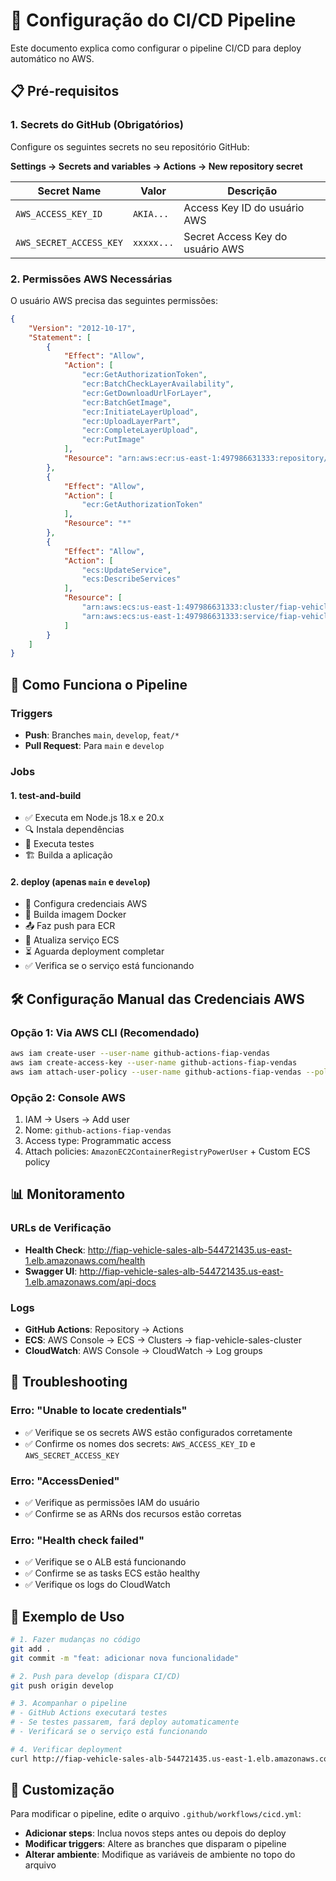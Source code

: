 # 🚀 Configuração do CI/CD Pipeline

Este documento explica como configurar o pipeline CI/CD para deploy automático no AWS.

## 📋 Pré-requisitos

### 1. Secrets do GitHub (Obrigatórios)

Configure os seguintes secrets no seu repositório GitHub:

**Settings → Secrets and variables → Actions → New repository secret**

| Secret Name | Valor | Descrição |
|-------------|-------|-----------|
| `AWS_ACCESS_KEY_ID` | `AKIA...` | Access Key ID do usuário AWS |
| `AWS_SECRET_ACCESS_KEY` | `xxxxx...` | Secret Access Key do usuário AWS |

### 2. Permissões AWS Necessárias

O usuário AWS precisa das seguintes permissões:

```json
{
    "Version": "2012-10-17",
    "Statement": [
        {
            "Effect": "Allow",
            "Action": [
                "ecr:GetAuthorizationToken",
                "ecr:BatchCheckLayerAvailability",
                "ecr:GetDownloadUrlForLayer",
                "ecr:BatchGetImage",
                "ecr:InitiateLayerUpload",
                "ecr:UploadLayerPart",
                "ecr:CompleteLayerUpload",
                "ecr:PutImage"
            ],
            "Resource": "arn:aws:ecr:us-east-1:497986631333:repository/fiap-vehicle-sale"
        },
        {
            "Effect": "Allow",
            "Action": [
                "ecr:GetAuthorizationToken"
            ],
            "Resource": "*"
        },
        {
            "Effect": "Allow",
            "Action": [
                "ecs:UpdateService",
                "ecs:DescribeServices"
            ],
            "Resource": [
                "arn:aws:ecs:us-east-1:497986631333:cluster/fiap-vehicle-sales-cluster",
                "arn:aws:ecs:us-east-1:497986631333:service/fiap-vehicle-sales-cluster/fiap-vehicle-sales-service"
            ]
        }
    ]
}
```

## 🔄 Como Funciona o Pipeline

### Triggers
- **Push**: Branches `main`, `develop`, `feat/*`
- **Pull Request**: Para `main` e `develop`

### Jobs

#### 1. **test-and-build**
- ✅ Executa em Node.js 18.x e 20.x
- 🔍 Instala dependências
- 🧪 Executa testes
- 🏗️ Builda a aplicação

#### 2. **deploy** (apenas `main` e `develop`)
- 🔐 Configura credenciais AWS
- 🐳 Builda imagem Docker
- 📤 Faz push para ECR
- 🚀 Atualiza serviço ECS
- ⏳ Aguarda deployment completar
- ✅ Verifica se o serviço está funcionando

## 🛠️ Configuração Manual das Credenciais AWS

### Opção 1: Via AWS CLI (Recomendado)
```bash
aws iam create-user --user-name github-actions-fiap-vendas
aws iam create-access-key --user-name github-actions-fiap-vendas
aws iam attach-user-policy --user-name github-actions-fiap-vendas --policy-arn arn:aws:iam::aws:policy/AmazonEC2ContainerRegistryPowerUser
```

### Opção 2: Console AWS
1. IAM → Users → Add user
2. Nome: `github-actions-fiap-vendas`
3. Access type: Programmatic access
4. Attach policies: `AmazonEC2ContainerRegistryPowerUser` + Custom ECS policy

## 📊 Monitoramento

### URLs de Verificação
- **Health Check**: http://fiap-vehicle-sales-alb-544721435.us-east-1.elb.amazonaws.com/health
- **Swagger UI**: http://fiap-vehicle-sales-alb-544721435.us-east-1.elb.amazonaws.com/api-docs

### Logs
- **GitHub Actions**: Repository → Actions
- **ECS**: AWS Console → ECS → Clusters → fiap-vehicle-sales-cluster
- **CloudWatch**: AWS Console → CloudWatch → Log groups

## 🚨 Troubleshooting

### Erro: "Unable to locate credentials"
- ✅ Verifique se os secrets AWS estão configurados corretamente
- ✅ Confirme os nomes dos secrets: `AWS_ACCESS_KEY_ID` e `AWS_SECRET_ACCESS_KEY`

### Erro: "AccessDenied"
- ✅ Verifique as permissões IAM do usuário
- ✅ Confirme se as ARNs dos recursos estão corretas

### Erro: "Health check failed"
- ✅ Verifique se o ALB está funcionando
- ✅ Confirme se as tasks ECS estão healthy
- ✅ Verifique os logs do CloudWatch

## 📝 Exemplo de Uso

```bash
# 1. Fazer mudanças no código
git add .
git commit -m "feat: adicionar nova funcionalidade"

# 2. Push para develop (dispara CI/CD)
git push origin develop

# 3. Acompanhar o pipeline
# - GitHub Actions executará testes
# - Se testes passarem, fará deploy automaticamente
# - Verificará se o serviço está funcionando

# 4. Verificar deployment
curl http://fiap-vehicle-sales-alb-544721435.us-east-1.elb.amazonaws.com/health
```

## 🔧 Customização

Para modificar o pipeline, edite o arquivo `.github/workflows/cicd.yml`:

- **Adicionar steps**: Inclua novos steps antes ou depois do deploy
- **Modificar triggers**: Altere as branches que disparam o pipeline
- **Alterar ambiente**: Modifique as variáveis de ambiente no topo do arquivo
